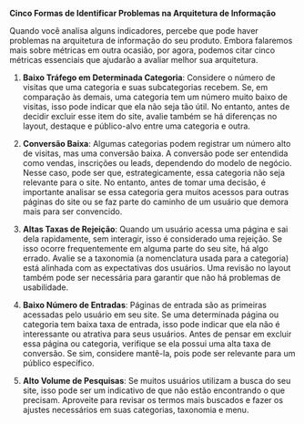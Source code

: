 **Cinco Formas de Identificar Problemas na Arquitetura de Informação**

Quando você analisa alguns indicadores, percebe que pode haver problemas na arquitetura de informação do seu produto. Embora falaremos mais sobre métricas em outra ocasião, por agora, podemos citar cinco métricas essenciais que ajudarão a avaliar melhor sua arquitetura.

1. **Baixo Tráfego em Determinada Categoria**: Considere o número de visitas que uma categoria e suas subcategorias recebem. Se, em comparação às demais, uma categoria tem um número muito baixo de visitas, isso pode indicar que ela não seja tão útil. No entanto, antes de decidir excluir esse item do site, avalie também se há diferenças no layout, destaque e público-alvo entre uma categoria e outra.
    
2. **Conversão Baixa**: Algumas categorias podem registrar um número alto de visitas, mas uma conversão baixa. A conversão pode ser entendida como vendas, inscrições ou leads, dependendo do modelo de negócio. Nesse caso, pode ser que, estrategicamente, essa categoria não seja relevante para o site. No entanto, antes de tomar uma decisão, é importante analisar se essa categoria gera muitos acessos para outras páginas do site ou se faz parte do caminho de um usuário que demora mais para ser convencido.
    
3. **Altas Taxas de Rejeição**: Quando um usuário acessa uma página e sai dela rapidamente, sem interagir, isso é considerado uma rejeição. Se isso ocorre frequentemente em alguma parte do seu site, há algo errado. Avalie se a taxonomia (a nomenclatura usada para a categoria) está alinhada com as expectativas dos usuários. Uma revisão no layout também pode ser necessária para garantir que não há problemas de usabilidade.
    
4. **Baixo Número de Entradas**: Páginas de entrada são as primeiras acessadas pelo usuário em seu site. Se uma determinada página ou categoria tem baixa taxa de entrada, isso pode indicar que ela não é interessante ou atrativa para seus usuários. Antes de pensar em excluir essa página ou categoria, verifique se ela possui uma alta taxa de conversão. Se sim, considere mantê-la, pois pode ser relevante para um público específico.
    
5. **Alto Volume de Pesquisas**: Se muitos usuários utilizam a busca do seu site, isso pode ser um indicativo de que não estão encontrando o que precisam. Aproveite para revisar os termos mais buscados e fazer os ajustes necessários em suas categorias, taxonomia e menu.